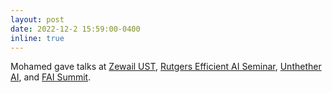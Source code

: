 ```yaml
---
layout: post
date: 2022-12-2 15:59:00-0400
inline: true
---
```


Mohamed gave talks at [Zewail UST](https://www.zewailcity.edu.eg/main/index.php?lang=en), [Rutgers Efficient AI Seminar](https://www.youtube.com/watch?v=OnqnE4KrbSA), [Unthether AI](https://www.untether.ai/), and [FAI Summit](https://www.fai.institute/summit).
